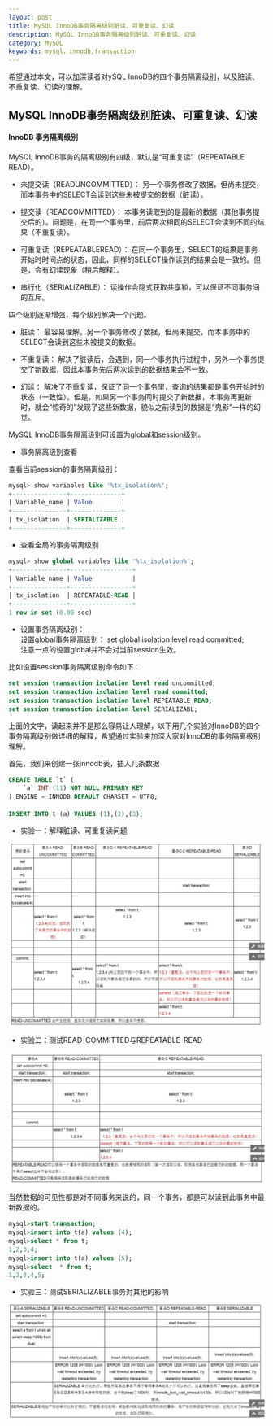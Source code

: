```yaml
---
layout: post
title: MySQL InnoDB事务隔离级别脏读、可重复读、幻读
description: MySQL InnoDB事务隔离级别脏读、可重复读、幻读
category: MySQL
keywords: mysql，innodb,transaction
---
```


希望通过本文，可以加深读者对ySQL InnoDB的四个事务隔离级别，以及脏读、不重复读、幻读的理解。

## MySQL InnoDB事务隔离级别脏读、可重复读、幻读

#### **InnoDB 事务隔离级别**
	
MySQL InnoDB事务的隔离级别有四级，默认是“可重复读”（REPEATABLE READ）。

- 未提交读（READUNCOMMITTED）：
	另一个事务修改了数据，但尚未提交，而本事务中的SELECT会读到这些未被提交的数据（脏读）。
 
- 提交读（READCOMMITTED）：
	本事务读取到的是最新的数据（其他事务提交后的）。问题是，在同一个事务里，前后两次相同的SELECT会读到不同的结果（不重复读）。
 
- 可重复读（REPEATABLEREAD）：
 	在同一个事务里，SELECT的结果是事务开始时时间点的状态，因此，同样的SELECT操作读到的结果会是一致的。但是，会有幻读现象（稍后解释）。
 
- 串行化（SERIALIZABLE）：
	读操作会隐式获取共享锁，可以保证不同事务间的互斥。

四个级别逐渐增强，每个级别解决一个问题。

- 脏读：
	最容易理解。另一个事务修改了数据，但尚未提交，而本事务中的SELECT会读到这些未被提交的数据。

- 不重复读：
	解决了脏读后，会遇到，同一个事务执行过程中，另外一个事务提交了新数据，因此本事务先后两次读到的数据结果会不一致。

- 幻读：
	解决了不重复读，保证了同一个事务里，查询的结果都是事务开始时的状态（一致性）。但是，如果另一个事务同时提交了新数据，本事务再更新时，就会“惊奇的”发现了这些新数据，貌似之前读到的数据是“鬼影”一样的幻觉。
	
MySQL InnoDB事务隔离级别可设置为global和session级别。

- 事务隔离级别查看

查看当前session的事务隔离级别：

```sql
mysql> show variables like '%tx_isolation%';  
+---------------+--------------+  
| Variable_name | Value        |  
+---------------+--------------+  
| tx_isolation  | SERIALIZABLE |  
+---------------+--------------+ 
```

- 查看全局的事务隔离级别

```sql
mysql> show global variables like '%tx_isolation%';
+---------------+-----------------+
| Variable_name | Value           |
+---------------+-----------------+
| tx_isolation  | REPEATABLE-READ |
+---------------+-----------------+
1 row in set (0.00 sec)
```

- 设置事务隔离级别：  
设置global事务隔离级别：
 set global isolation level read committed;  
注意一点的设置global并不会对当前session生效。
  
比如设置session事务隔离级别命令如下：

```sql
set session transaction isolation level read uncommitted;      
set session transaction isolation level read committed;      
set session transaction isolation level REPEATABLE READ;   
set session transaction isolation level SERIALIZABL;
```

上面的文字，读起来并不是那么容易让人理解，以下用几个实验对InnoDB的四个事务隔离级别做详细的解释，希望通过实验来加深大家对InnoDB的事务隔离级别理解。

首先，我们来创建一张innodb表，插入几条数据

```sql
CREATE TABLE `t` (  
    `a` INT (11) NOT NULL PRIMARY KEY  
) ENGINE = INNODB DEFAULT CHARSET = UTF8;  
  
INSERT INTO t (a) VALUES (1),(2),(3);  
```

- 实验一：解释脏读、可重复读问题

![解释脏读、可重复读问题](/images/posts/mysql/transaction/exp1.jpg)

- 实验二：测试READ-COMMITTED与REPEATABLE-READ

![测试READ-COMMITTED与REPEATABLE-READ](/images/posts/mysql/transaction/exp2.jpg)

当然数据的可见性都是对不同事务来说的，同一个事务，都是可以读到此事务中最新数据的。

```sql
mysql>start transaction;  
mysql>insert into t(a) values (4);    
mysql>select * from t;  
1,2,3,4;    
mysql>insert into t(a) values (5);	  
mysql>select  * from t;  	
1,2,3,4,5; 	
```

- 实验三：测试SERIALIZABLE事务对其他的影响

![测试SERIALIZABLE事务对其他的影响](/images/posts/mysql/transaction/exp3.jpg)